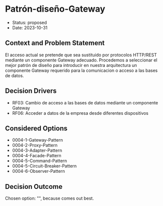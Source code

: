# Patrón-diseño-Gateway

* Status: proposed
* Date: 2023-10-31

## Context and Problem Statement

El acceso actual se pretende que sea sustituido por protocolos HTTP/REST mediante un componente Gateway adecuado. 
Procedemos a seleccionar el mejor patrón de diseño para introducir en nuestra arquitectura un componente Gateway requerido para la comunicacion o acceso a las bases de datos.

## Decision Drivers

* RF03: Cambio de acceso a las bases de datos mediante un componente Gateway
* RF06: Acceder a datos de la empresa desde diferentes dispositivos

## Considered Options

* 0004-1-Gateway-Pattern
* 0004-2-Proxy-Pattern
* 0004-3-Adapter-Pattern
* 0004-4-Facade-Pattern
* 0004-5-Command-Pattern
* 0004-5-Circuit-Breaker-Pattern
* 0004-6-Observer-Pattern

## Decision Outcome

Chosen option: "", because comes out best.
